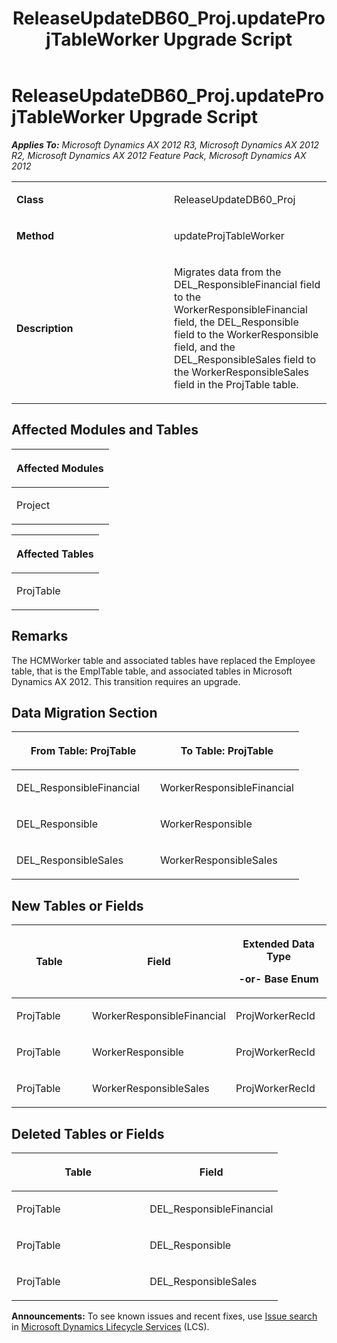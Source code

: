 ﻿---
title: ReleaseUpdateDB60_Proj.updateProjTableWorker Upgrade Script
TOCTitle: ReleaseUpdateDB60_Proj.updateProjTableWorker Upgrade Script
ms:assetid: b8103641-b4d1-11b2-84e8-70392dd6967c
ms:mtpsurl: https://msdn.microsoft.com/en-us/library/JJ737074(v=AX.60)
ms:contentKeyID: 49710756
ms.date: 05/18/2015
mtps_version: v=AX.60
---

# ReleaseUpdateDB60\_Proj.updateProjTableWorker Upgrade Script 


_**Applies To:** Microsoft Dynamics AX 2012 R3, Microsoft Dynamics AX 2012 R2, Microsoft Dynamics AX 2012 Feature Pack, Microsoft Dynamics AX 2012_

<table>
<colgroup>
<col style="width: 50%" />
<col style="width: 50%" />
</colgroup>
<tbody>
<tr class="odd">
<td><p><strong>Class</strong></p></td>
<td><p>ReleaseUpdateDB60_Proj</p></td>
</tr>
<tr class="even">
<td><p><strong>Method</strong></p></td>
<td><p>updateProjTableWorker</p></td>
</tr>
<tr class="odd">
<td><p><strong>Description</strong></p></td>
<td><p>Migrates data from the DEL_ResponsibleFinancial field to the WorkerResponsibleFinancial field, the DEL_Responsible field to the WorkerResponsible field, and the DEL_ResponsibleSales field to the WorkerResponsibleSales field in the ProjTable table.</p></td>
</tr>
</tbody>
</table>


## Affected Modules and Tables

<table>
<colgroup>
<col style="width: 100%" />
</colgroup>
<thead>
<tr class="header">
<th><p>Affected Modules</p></th>
</tr>
</thead>
<tbody>
<tr class="odd">
<td><p>Project</p></td>
</tr>
</tbody>
</table>


<table>
<colgroup>
<col style="width: 100%" />
</colgroup>
<thead>
<tr class="header">
<th><p>Affected Tables</p></th>
</tr>
</thead>
<tbody>
<tr class="odd">
<td><p>ProjTable</p></td>
</tr>
</tbody>
</table>


## Remarks

The HCMWorker table and associated tables have replaced the Employee table, that is the EmplTable table, and associated tables in Microsoft Dynamics AX 2012. This transition requires an upgrade.

## Data Migration Section

<table>
<colgroup>
<col style="width: 50%" />
<col style="width: 50%" />
</colgroup>
<thead>
<tr class="header">
<th><p>From Table: ProjTable</p></th>
<th><p>To Table: ProjTable</p></th>
</tr>
</thead>
<tbody>
<tr class="odd">
<td><p>DEL_ResponsibleFinancial</p></td>
<td><p>WorkerResponsibleFinancial</p></td>
</tr>
<tr class="even">
<td><p>DEL_Responsible</p></td>
<td><p>WorkerResponsible</p></td>
</tr>
<tr class="odd">
<td><p>DEL_ResponsibleSales</p></td>
<td><p>WorkerResponsibleSales</p></td>
</tr>
</tbody>
</table>


## New Tables or Fields

<table>
<colgroup>
<col style="width: 33%" />
<col style="width: 33%" />
<col style="width: 33%" />
</colgroup>
<thead>
<tr class="header">
<th><p>Table</p></th>
<th><p>Field</p></th>
<th><p>Extended Data Type</p>
<p>-or- Base Enum</p></th>
</tr>
</thead>
<tbody>
<tr class="odd">
<td><p>ProjTable</p></td>
<td><p>WorkerResponsibleFinancial</p></td>
<td><p>ProjWorkerRecId</p></td>
</tr>
<tr class="even">
<td><p>ProjTable</p></td>
<td><p>WorkerResponsible</p></td>
<td><p>ProjWorkerRecId</p></td>
</tr>
<tr class="odd">
<td><p>ProjTable</p></td>
<td><p>WorkerResponsibleSales</p></td>
<td><p>ProjWorkerRecId</p></td>
</tr>
</tbody>
</table>


## Deleted Tables or Fields

<table>
<colgroup>
<col style="width: 50%" />
<col style="width: 50%" />
</colgroup>
<thead>
<tr class="header">
<th><p>Table</p></th>
<th><p>Field</p></th>
</tr>
</thead>
<tbody>
<tr class="odd">
<td><p>ProjTable</p></td>
<td><p>DEL_ResponsibleFinancial</p></td>
</tr>
<tr class="even">
<td><p>ProjTable</p></td>
<td><p>DEL_Responsible</p></td>
</tr>
<tr class="odd">
<td><p>ProjTable</p></td>
<td><p>DEL_ResponsibleSales</p></td>
</tr>
</tbody>
</table>

  
**Announcements:** To see known issues and recent fixes, use [Issue search](http://go.microsoft.com/fwlink/?linkid=389258) in [Microsoft Dynamics Lifecycle Services](http://go.microsoft.com/fwlink/?linkid=306505) (LCS).

